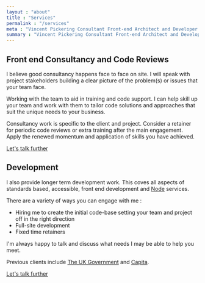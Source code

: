 ```yaml
---
layout : "about"
title : "Services"
permalink : "/services"
meta : "Vincent Pickering Consultant Front-end Architect and Developer Services"
summary : "Vincent Pickering Consultant Front-end Architect and Developer Services"
---
```


## Front end Consultancy and Code Reviews

I believe good consultancy happens face to face on site.  I will speak with project stakeholders building a clear picture of the problem(s) or issues that your team face.

Working with the team to aid in training and code support. I can help skill up your team and work with them to tailor code solutions and approaches that suit the unique needs to your business.

Consultancy work is specific to the client and project. Consider a retainer for periodic code reviews or extra training after the main engagement. Apply the renewed momentum and application of skills you have achieved.

[Let's talk further](mailto:hello@vincentp.me?subject=Consultancy)

## Development

I also provide longer term development work. This coves all aspects of standards based, accessible, front end development and [Node](https://nodejs.org/en/) services.

There are a variety of ways you can engage with me :

- Hiring me to create the initial code-base setting your team and project off in the right direction
- Full-site development
- Fixed time retainers

I'm always happy to talk and discuss what needs I may be able to help you meet.

Previous clients include [The UK Government](https://gov.uk) and [Capita](http://capita.com).

[Let's talk further](mailto:hello@vincentp.me?subject=Development)
